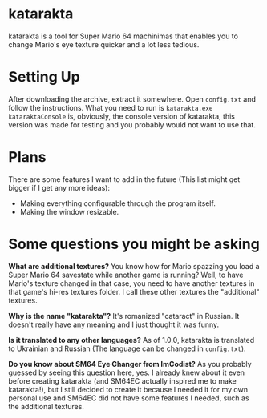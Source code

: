 # katarakta
katarakta is a tool for Super Mario 64 machinimas that enables you to change Mario's eye texture quicker and a lot less tedious.

# Setting Up
After downloading the archive, extract it somewhere. Open `config.txt` and follow the instructions.
What you need to run is `katarakta.exe`
`kataraktaConsole` is, obviously, the console version of katarakta, this version was made for testing and you probably would not want to use that.

# Plans
There are some features I want to add in the future (This list might get bigger if I get any more ideas):
- Making everything configurable through the program itself.
- Making the window resizable.

# Some questions you might be asking
**What are additional textures?**
You know how for Mario spazzing you load a Super Mario 64 savestate while another game is running?
Well, to have Mario's texture changed in that case, you need to have another textures in that game's hi-res textures folder.
I call these other textures the "additional" textures.

**Why is the name "katarakta"?**
It's romanized "cataract" in Russian. It doesn't really have any meaning and I just thought it was funny.

**Is it translated to any other languages?**
As of 1.0.0, katarakta is translated to Ukrainian and Russian (The language can be changed in `config.txt`).

**Do you know about SM64 Eye Changer from ImCodist?**
As you probably guessed by seeing this question here, yes.
I already knew about it even before creating katarakta (and SM64EC actually inspired me to make katarakta!), but I still decided to create it because I needed it for my own personal use and SM64EC did not have some features I needed, such as the additional textures.
